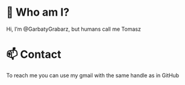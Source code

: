 # 👋 Who am I?
Hi, I’m @GarbatyGrabarz, but humans call me Tomasz

# 📫 Contact
To reach me you can use my gmail with the same handle as in GitHub
